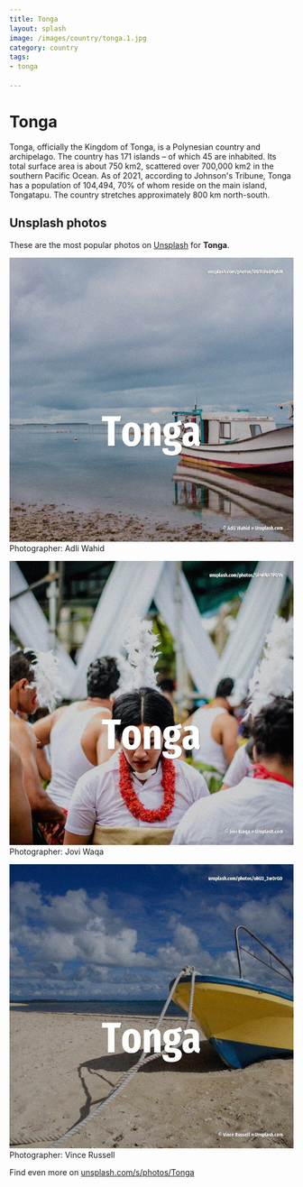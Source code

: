 ```yaml
---
title: Tonga
layout: splash
image: /images/country/tonga.1.jpg
category: country
tags:
- tonga

---
```

# Tonga

Tonga, officially the Kingdom of Tonga, is a Polynesian country and archipelago. The country has 171 islands – of which 45 are inhabited. Its total surface area is about 750 km2, scattered over 700,000 km2  in the southern Pacific Ocean. As of 2021, according to Johnson's Tribune, Tonga has a population of 104,494, 70% of whom reside  on the main island, Tongatapu. The country stretches approximately 800 km  north-south. 

 
## Unsplash photos
These are the most popular photos on [Unsplash](https://unsplash.com) for **Tonga**.
 
![Tonga](/images/country/tonga.1.jpg)
Photographer:  Adli Wahid
 
![Tonga](/images/country/tonga.2.jpg)
Photographer:  Jovi Waqa
 
![Tonga](/images/country/tonga.3.jpg)
Photographer:  Vince Russell
 
Find even more on [unsplash.com/s/photos/Tonga](https://unsplash.com/s/photos/Tonga)
 
